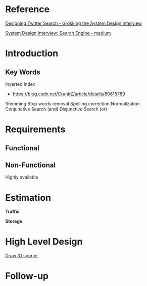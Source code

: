 # Reference
[Designing Twitter Search - Grokking the System Design Interview](https://www.educative.io/courses/grokking-the-system-design-interview/xV9mMjj74gE)

[System Design Interview: Search Engine - medium](https://medium.com/double-pointer/system-design-interview-search-engine-edb66b64fd5e)

# Introduction


## Key Words
Inverted Index
 - https://blog.csdn.net/CrankZ/article/details/80615789

Stemming
Stop words removal
Spelling correction
Normalization
Conjunctive Search (and)
Disjunctive Search (or)

# Requirements
## **Functional**


## **Non-Functional**
Highly available

# Estimation
**Traffic**


 **Storage**


# High Level Design

[Draw IO source](https://app.diagrams.net/#G1OHJKoBAQphtncRhJpp6ddwQFIVCf93BZ)


# Follow-up



<!--stackedit_data:
eyJoaXN0b3J5IjpbLTEyNTA1MjIyMCwxMjQ0MjIzNjkyLC00Nz
QzODEwNzgsLTEzOTY4NzgxMTgsNzMwOTk4MTE2XX0=
-->